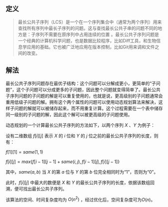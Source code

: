 ## 定义

> 最长公共子序列（LCS）是一个在一个序列集合中（通常为两个序列）用来查找所有序列中最长子序列的问题。这与查找最长公共子串的问题不同的地方是：子序列不需要在原序列中占用连续的位置 。最长公共子序列问题是一个经典的计算机科学问题，也是数据比较程序，比如Diff工具，和生物信息学应用的基础。它也被广泛地应用在版本控制，比如Git用来调和文件之间的改变。  

## 解法

最长公共子序列问题存在最优子结构：这个问题可以分解成更小，更简单的“子问题”，这个子问题可以分成更多的子问题，因此整个问题就变得简单了。最长公共子序列问题的子问题的解是可以重复使用的，也就是说，更高级别的子问题通常会重用低级子问题的解。拥有这个两个属性的问题可以使用动态规划算法来解决，这样子问题的解就可以被储存起来，而不用重复计算。这个过程需要在一个表中储存同一级别的子问题的解，因此这个解可以被更高级的子问题使用。

动态规划的一个计算最长公共子序列的方法如下，以两个序列 $\displaystyle X$ 、$\displaystyle Y$ 为例子：

设有二维数组 $\displaystyle f[i][j]$ 表示 $\displaystyle X$ 的  $\displaystyle i$ 位和 $\displaystyle Y$ 的 $\displaystyle j$ 位之前的最长公共子序列的长度，则有：

$\displaystyle f[1][1]=same(1,1)$

$\displaystyle f[i][j]=max\{f[i-1][j-1]+same(i,j),f[i-1][j],f[i][j-1]\}$

其中，$\displaystyle same(a,b)$ 当 $\displaystyle X$ 的第 $\displaystyle a$ 位与 $\displaystyle Y$ 的第 $\displaystyle b$ 位完全相同时为“1”，否则为“0”。

此时，$\displaystyle f[i][j]$ 中最大的数便是 $\displaystyle X$ 和 $\displaystyle Y$ 的最长公共子序列的长度，依据该数组回溯，便可找出最长公共子序列。

该算法的空间、时间复杂度均为 $\displaystyle O(n^2)$ ，经过优化后，空间复杂度可为$\displaystyle O(n)$。